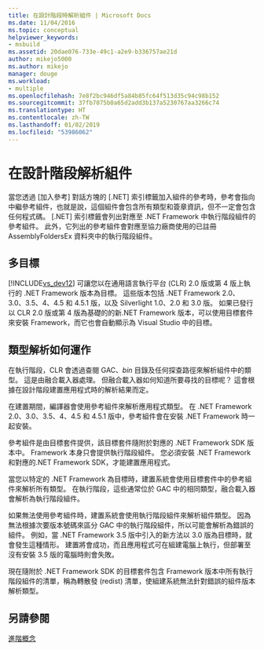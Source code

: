 ```yaml
---
title: 在設計階段時解析組件 | Microsoft Docs
ms.date: 11/04/2016
ms.topic: conceptual
helpviewer_keywords:
- msbuild
ms.assetid: 20dae076-733e-49c1-a2e9-b336757ae21d
author: mikejo5000
ms.author: mikejo
manager: douge
ms.workload:
- multiple
ms.openlocfilehash: 7e8f2bc946df5a84b85fc64f513d35c94c98b152
ms.sourcegitcommit: 37fb7075b0a65d2add3b137a5230767aa3266c74
ms.translationtype: HT
ms.contentlocale: zh-TW
ms.lasthandoff: 01/02/2019
ms.locfileid: "53986062"
---
```

# <a name="resolve-assemblies-at-design-time"></a>在設計階段解析組件
當您透過 [加入參考] 對話方塊的 [.NET] 索引標籤加入組件的參考時，參考會指向中繼參考組件，也就是說，這個組件會包含所有類型和簽章資訊，但不一定會包含任何程式碼。 [.NET] 索引標籤會列出對應至 .NET Framework 中執行階段組件的參考組件。 此外，它列出的參考組件會對應至協力廠商使用的已註冊 AssemblyFoldersEx 資料夾中的執行階段組件。  
  
## <a name="multi-targeting"></a>多目標  
 [!INCLUDE[vs_dev12](../extensibility/includes/vs_dev12_md.md)] 可讓您以在通用語言執行平台 (CLR) 2.0 版或第 4 版上執行的 .NET Framework 版本為目標。 這些版本包括 .NET Framework 2.0、3.0、3.5、4、4.5 和 4.5.1 版，以及 Silverlight 1.0、2.0 和 3.0 版。 如果已發行以 CLR 2.0 版或第 4 版為基礎的的新.NET Framework 版本，可以使用目標套件來安裝 Framework，而它也會自動顯示為 Visual Studio 中的目標。  
  
## <a name="how-type-resolution-works"></a>類型解析如何運作  
 在執行階段，CLR 會透過查閱 GAC、*bin* 目錄及任何探查路徑來解析組件中的類型。 這是由融合載入器處理。 但融合載入器如何知道所要尋找的目標呢？ 這會根據在設計階段建置應用程式時的解析結果而定。  
  
 在建置期間，編譯器會使用參考組件來解析應用程式類型。 在 .NET Framework 2.0、3.0、3.5、4、4.5 和 4.5.1 版中，參考組件會在安裝 .NET Framework 時一起安裝。  
  
 參考組件是由目標套件提供，該目標套件隨附於對應的 .NET Framework SDK 版本中。 Framework 本身只會提供執行階段組件。 您必須安裝 .NET Framework 和對應的.NET Framework SDK，才能建置應用程式。  
  
 當您以特定的 .NET Framework 為目標時，建置系統會使用目標套件中的參考組件來解析所有類型。 在執行階段，這些通常位於 GAC 中的相同類型，融合載入器會解析為執行階段組件。  
  
 如果無法使用參考組件時，建置系統會使用執行階段組件來解析組件類型。 因為無法根據次要版本號碼來區分 GAC 中的執行階段組件，所以可能會解析為錯誤的組件。 例如，當 .NET Framework 3.5 版中引入的新方法以 3.0 版為目標時，就會發生這種情形。 建置將會成功，而且應用程式可在組建電腦上執行，但部署至沒有安裝 3.5 版的電腦時則會失敗。  
  
 現在隨附於 .NET Framework SDK 的目標套件包含 Framework 版本中所有執行階段組件的清單，稱為轉散發 (redist) 清單，使組建系統無法針對錯誤的組件版本解析類型。  
  
## <a name="see-also"></a>另請參閱  
 [進階概念](../msbuild/msbuild-advanced-concepts.md)